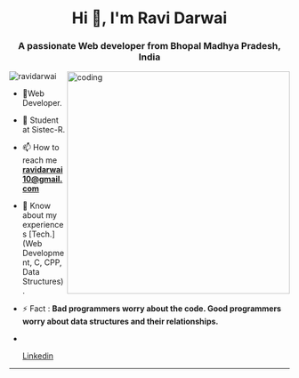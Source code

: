 <h1 align="center">Hi 👋, I'm Ravi Darwai</h1>
<h3 align="center">A passionate Web developer from Bhopal Madhya Pradesh, India</h3> 
<img align="right" alt="coding" width="400" src="https://cdn.dribbble.com/users/2131993/screenshots/4948736/thoughtworks-gif_dribbble.gif"

<p align="left"> <img src="https://komarev.com/ghpvc/?username=ravidarwai&label=Profile%20views&color=0e75b6&style=flat" alt="ravidarwai" /> </p>
 
- 🌱Web Developer.
- 🔭 Student at Sistec-R.
- 📫 How to reach me **ravidarwai10@gmail.com**
- 📄 Know about my experiences [Tech.](Web Development, C, CPP, Data Structures).

- ⚡ Fact : **Bad programmers worry about the code. Good programmers worry about data structures and their relationships.**
- <ul> 
<a href = "https://www.linkedin.com/ravidarwai">Linkedin</a>
</ul>

<hr>

